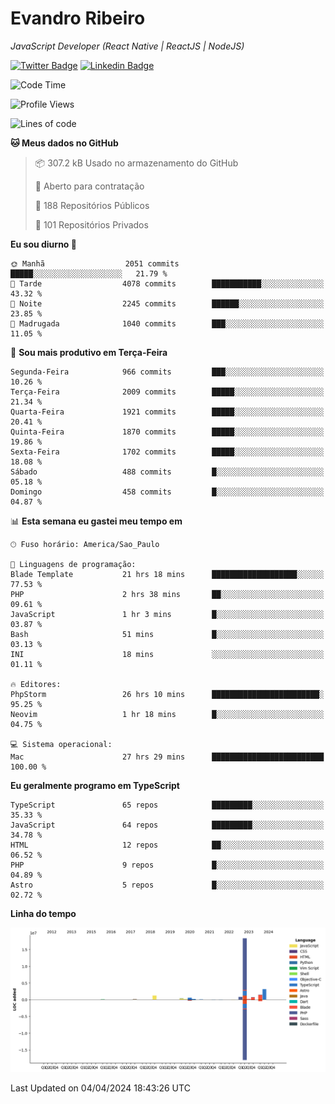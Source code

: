 # Evandro **Ribeiro**

*JavaScript Developer (React Native | ReactJS | NodeJS)*

[![Twitter Badge](https://img.shields.io/badge/-@ribeiroevandro-201B2D?style=flat-square&labelColor=201B2D&logo=twitter&logoColor=white&link=https://twitter.com/ribeiroevandro)](https://twitter.com/ribeiroevandro) 
[![Linkedin Badge](https://img.shields.io/badge/-Evandro%20Ribeiro-201B2D?style=flat-square&logo=Linkedin&logoColor=white&link=https://www.linkedin.com/in/ribeiroevandro)](https://www.linkedin.com/in/ribeiroevandro) 


<!--START_SECTION:waka-->
![Code Time](http://img.shields.io/badge/Code%20Time-3%2C783%20hrs%2025%20mins-blue)

![Profile Views](http://img.shields.io/badge/Visualizac%C3%B5es%20do%20perfil-1-blue)

![Lines of code](https://img.shields.io/badge/Desde%20o%20Hello%20World%20eu%20escrevi-28.0%20million%20linhas%20de%20c%C3%B3digo-blue)

**🐱 Meus dados no GitHub** 

> 📦 307.2 kB Usado no armazenamento do GitHub 
 > 
> 💼 Aberto para contratação
 > 
> 📜 188 Repositórios Públicos 
 > 
> 🔑 101 Repositórios Privados 
 > 
**Eu sou diurno 🐤** 

```text
🌞 Manhã                  2051 commits        █████░░░░░░░░░░░░░░░░░░░░   21.79 % 
🌆 Tarde                  4078 commits        ███████████░░░░░░░░░░░░░░   43.32 % 
🌃 Noite                  2245 commits        ██████░░░░░░░░░░░░░░░░░░░   23.85 % 
🌙 Madrugada              1040 commits        ███░░░░░░░░░░░░░░░░░░░░░░   11.05 % 
```
📅 **Sou mais produtivo em Terça-Feira** 

```text
Segunda-Feira            966 commits         ███░░░░░░░░░░░░░░░░░░░░░░   10.26 % 
Terça-Feira              2009 commits        █████░░░░░░░░░░░░░░░░░░░░   21.34 % 
Quarta-Feira             1921 commits        █████░░░░░░░░░░░░░░░░░░░░   20.41 % 
Quinta-Feira             1870 commits        █████░░░░░░░░░░░░░░░░░░░░   19.86 % 
Sexta-Feira              1702 commits        █████░░░░░░░░░░░░░░░░░░░░   18.08 % 
Sábado                   488 commits         █░░░░░░░░░░░░░░░░░░░░░░░░   05.18 % 
Domingo                  458 commits         █░░░░░░░░░░░░░░░░░░░░░░░░   04.87 % 
```


📊 **Esta semana eu gastei meu tempo em** 

```text
🕑︎ Fuso horário: America/Sao_Paulo

💬 Linguagens de programação: 
Blade Template           21 hrs 18 mins      ███████████████████░░░░░░   77.53 % 
PHP                      2 hrs 38 mins       ██░░░░░░░░░░░░░░░░░░░░░░░   09.61 % 
JavaScript               1 hr 3 mins         █░░░░░░░░░░░░░░░░░░░░░░░░   03.87 % 
Bash                     51 mins             █░░░░░░░░░░░░░░░░░░░░░░░░   03.13 % 
INI                      18 mins             ░░░░░░░░░░░░░░░░░░░░░░░░░   01.11 % 

🔥 Editores: 
PhpStorm                 26 hrs 10 mins      ████████████████████████░   95.25 % 
Neovim                   1 hr 18 mins        █░░░░░░░░░░░░░░░░░░░░░░░░   04.75 % 

💻 Sistema operacional: 
Mac                      27 hrs 29 mins      █████████████████████████   100.00 % 
```

**Eu geralmente programo em TypeScript** 

```text
TypeScript               65 repos            █████████░░░░░░░░░░░░░░░░   35.33 % 
JavaScript               64 repos            █████████░░░░░░░░░░░░░░░░   34.78 % 
HTML                     12 repos            ██░░░░░░░░░░░░░░░░░░░░░░░   06.52 % 
PHP                      9 repos             █░░░░░░░░░░░░░░░░░░░░░░░░   04.89 % 
Astro                    5 repos             █░░░░░░░░░░░░░░░░░░░░░░░░   02.72 % 
```



**Linha do tempo**

![Lines of Code chart](https://raw.githubusercontent.com/ribeiroevandro/ribeiroevandro/main/assets/bar_graph.png)


 Last Updated on 04/04/2024 18:43:26 UTC
<!--END_SECTION:waka-->
